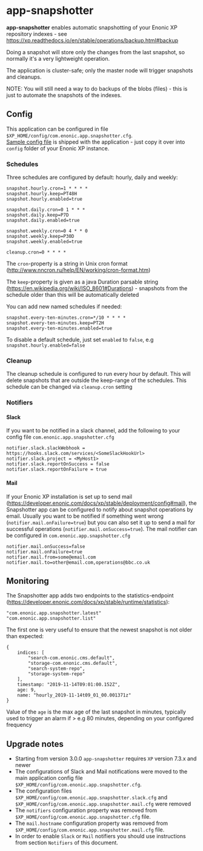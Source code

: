 # app-snapshotter

**app-snapshotter** enables automatic snapshotting of your Enonic XP repository indexes - see https://xp.readthedocs.io/en/stable/operations/backup.html#backup

Doing a snapshot will store only the changes from the last snapshot, so normally it's a very lightweight operation.

The application is cluster-safe; only the master node will trigger snapshots and cleanups.

NOTE: You will still need a way to do backups of the blobs (files) - this is just to automate the snapshots of the indexes.


## Config

This application can be configured in file ``$XP_HOME/config/com.enonic.app.snapshotter.cfg``.  
[Sample config file](https://github.com/enonic/app-snapshotter/blob/master/com.enonic.app.snapshotter.cfg) is shipped with the application - 
just copy it over into `config` folder of your Enonic XP instance.

### Schedules

Three schedules are configured by default: hourly, daily and weekly:

    snapshot.hourly.cron=1 * * * *
    snapshot.hourly.keep=PT48H
    snapshot.hourly.enabled=true

    snapshot.daily.cron=0 1 * * *
    snapshot.daily.keep=P7D
    snapshot.daily.enabled=true

    snapshot.weekly.cron=0 4 * * 0
    snapshot.weekly.keep=P30D
    snapshot.weekly.enabled=true

    cleanup.cron=0 * * * *

  
The ``cron``-property is a string in Unix cron format (http://www.nncron.ru/help/EN/working/cron-format.htm)

The ``keep``-property is given as a java Duration parsable string (https://en.wikipedia.org/wiki/ISO_8601#Durations) - snapshots from the schedule older than this will be automatically deleted

You can add new named schedules if needed:

    snapshot.every-ten-minutes.cron=*/10 * * * *
    snapshot.every-ten-minutes.keep=PT2H
    snapshot.every-ten-minutes.enabled=true

To disable a default schedule, just set `enabled` to `false`, e.g ``snapshot.hourly.enabled=false``

### Cleanup

The cleanup schedule is configured to run every hour by default. This will delete snapshots that are outside the keep-range of the schedules. This schedule can be changed via ``cleanup.cron`` setting

### Notifiers

#### Slack

If you want to be notified in a slack channel, add the following to your config file ``com.enonic.app.snapshotter.cfg``

    notifier.slack.slackWebhook = https://hooks.slack.com/services/<SomeSlackHookUrl>
    notifier.slack.project = <MyHost1>
    notifier.slack.reportOnSuccess = false
    notifier.slack.reportOnFailure = true


#### Mail

If your Enonic XP installation is set up to send mail (https://developer.enonic.com/docs/xp/stable/deployment/config#mail),
the Snapshotter app can be configured to notify about snapshot operations by email. 
Usually you want to be notified if something went wrong (``notifier.mail.onFailure=true``) but you can also set it up to send a mail
for successful operations (``notifier.mail.onSuccess=true``). The mail notifier can be configured in ``com.enonic.app.snapshotter.cfg``

    notifier.mail.onSuccess=false
    notifier.mail.onFailure=true
    notifier.mail.from=some@email.com
    notifier.mail.to=other@email.com,operations@bbc.co.uk

## Monitoring

The Snapshotter app adds two endpoints to the statistics-endpoint (https://developer.enonic.com/docs/xp/stable/runtime/statistics):

    "com.enonic.app.snapshotter.latest"
    "com.enonic.app.snapshotter.list"


The first one is very useful to ensure that the newest snapshot is not older than expected:

    {
        indices: [
            "search-com.enonic.cms.default",
            "storage-com.enonic.cms.default",
            "search-system-repo",
            "storage-system-repo"
        ],
        timestamp: "2019-11-14T09:01:00.152Z",
        age: 9,
        name: "hourly_2019-11-14t09_01_00.001371z"
    }

Value of the `age` is the max age of the last snapshot in minutes, typically used to trigger an alarm if > e.g 80 minutes, depending on your configured frequency

## Upgrade notes

- Starting from version 3.0.0 ``app-snapshotter`` requires ``XP`` version 7.3.x and newer
- The configurations of Slack and Mail notifications were moved to the main application config file ``$XP_HOME/config/com.enonic.app.snapshotter.cfg``. 
- The configuration files ``$XP_HOME/config/com.enonic.app.snapshotter.slack.cfg`` and ``$XP_HOME/config/com.enonic.app.snapshotter.mail.cfg`` were removed
- The ``notifiers`` configuration property was removed from ``$XP_HOME/config/com.enonic.app.snapshotter.cfg`` file.
- The ``mail.hostname`` configuration property was removed from ``$XP_HOME/config/com.enonic.app.snapshotter.mail.cfg`` file.
- In order to enable ``Slack`` or ``Mail`` notifiers you should use instructions from section ``Notifiers`` of this document.
